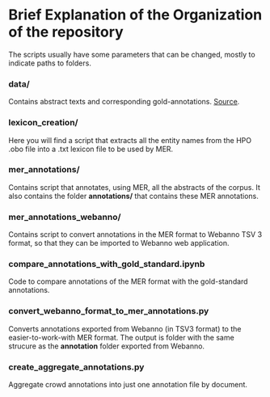 # Brief Explanation of the Organization of the repository

The scripts usually have some parameters that can be changed, mostly to indicate paths to folders.

### data/
Contains abstract texts and corresponding gold-annotations. [Source](https://academic.oup.com/database/article-lookup/doi/10.1093/database/bav005). 

### lexicon_creation/
Here you will find a script that extracts all the entity names from the HPO .obo file into a .txt lexicon file to be used by MER.

### mer_annotations/
Contains script that annotates, using MER, all the abstracts of the corpus. It also contains the folder **annotations/** that contains these MER annotations.

### mer_annotations_webanno/
Contains script to convert annotations in the MER format to Webanno TSV 3 format, so that they can be imported to Webanno web application.

### compare_annotations_with_gold_standard.ipynb
Code to compare annotations of the MER format with the gold-standard annotations.

### convert_webanno_format_to_mer_annotations.py
Converts annotations exported from Webanno (in TSV3 format) to the easier-to-work-with MER format. The output is folder with the same strucure as the **annotation** folder exported from Webanno.

### create_aggregate_annotations.py
Aggregate crowd annotations into just one annotation file by document. 

